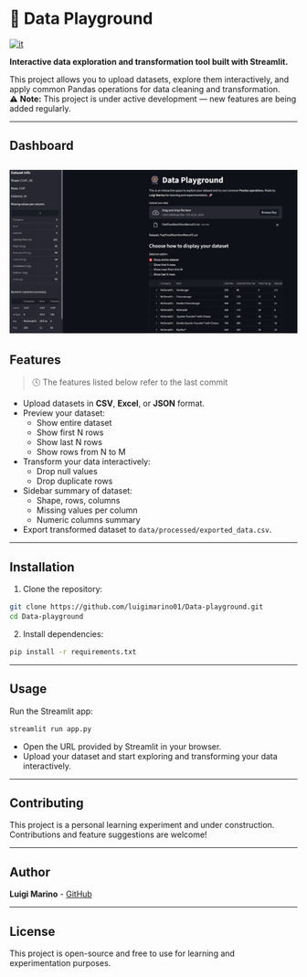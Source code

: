 # 🎡 Data Playground

[![it](https://img.shields.io/badge/lang-it-red.svg)](README-it.md)


**Interactive data exploration and transformation tool built with Streamlit.**

This project allows you to upload datasets, explore them interactively, and apply common Pandas operations for data cleaning and transformation.  
⚠️ **Note:** This project is under active development — new features are being added regularly.

---
## Dashboard 
![dashboard](img/dashboard.png)
---
## Features
> 🕓 The features listed below refer to the last commit 
- Upload datasets in **CSV**, **Excel**, or **JSON** format.
- Preview your dataset:
  - Show entire dataset
  - Show first N rows
  - Show last N rows
  - Show rows from N to M
- Transform your data interactively:
  - Drop null values
  - Drop duplicate rows
- Sidebar summary of dataset:
  - Shape, rows, columns
  - Missing values per column
  - Numeric columns summary
- Export transformed dataset to `data/processed/exported_data.csv`.

---

## Installation

1. Clone the repository:
```bash
git clone https://github.com/luigimarino01/Data-playground.git
cd Data-playground
```
2. Install dependencies:
```bash
pip install -r requirements.txt
```

---

## Usage
Run the Streamlit app:
```bash
streamlit run app.py
```
- Open the URL provided by Streamlit in your browser.  
- Upload your dataset and start exploring and transforming your data interactively.

---

## Contributing

This project is a personal learning experiment and under construction.  
Contributions and feature suggestions are welcome!

---

## Author

**Luigi Marino** -  [GitHub](https://github.com/luigimarino01)

---

## License

This project is open-source and free to use for learning and experimentation purposes.
